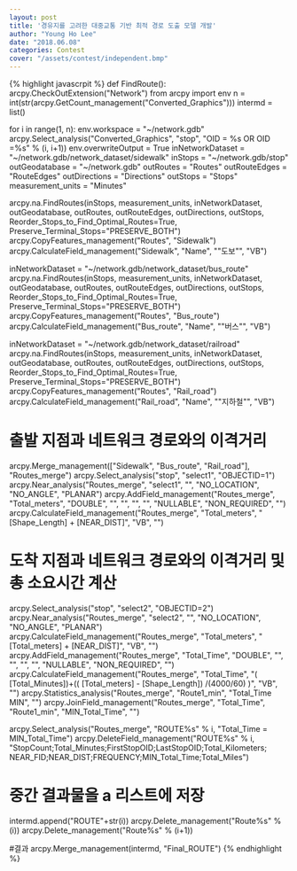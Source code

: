 ```yaml
---
layout: post
title: '경유지를 고려한 대중교통 기반 최적 경로 도출 모델 개발'
author: "Young Ho Lee"
date: "2018.06.08"
categories: Contest
cover: "/assets/contest/independent.bmp"
---
```


{% highlight javascrpit %}
def FindRoute():
  arcpy.CheckOutExtension("Network")
  from arcpy import env
  n = int(str(arcpy.GetCount_management("Converted_Graphics")))
  intermd = list()

  for i in range(1, n):
   env.workspace = "~/network.gdb"
   arcpy.Select_analysis("Converted_Graphics", "stop", "OID = %s OR OID =%s" % (i, i+1))
   env.overwriteOutput = True
   inNetworkDataset = "~/network.gdb/network_dataset/sidewalk"
   inStops = "~/network.gdb/stop"
   outGeodatabase = "~/network.gdb"
   outRoutes = "Routes"
   outRouteEdges = "RouteEdges"
   outDirections = "Directions"
   outStops = "Stops"
   measurement_units = "Minutes"

   arcpy.na.FindRoutes(inStops, measurement_units, inNetworkDataset, outGeodatabase, outRoutes, outRouteEdges,
   outDirections, outStops, Reorder_Stops_to_Find_Optimal_Routes=True, Preserve_Terminal_Stops="PRESERVE_BOTH")
   arcpy.CopyFeatures_management("Routes", "Sidewalk")
   arcpy.CalculateField_management("Sidewalk", "Name", "\"도보\"", "VB")

   inNetworkDataset = "~/network.gdb/network_dataset/bus_route"
   arcpy.na.FindRoutes(inStops, measurement_units, inNetworkDataset, outGeodatabase, outRoutes, outRouteEdges,
   outDirections, outStops, Reorder_Stops_to_Find_Optimal_Routes=True, Preserve_Terminal_Stops="PRESERVE_BOTH")
   arcpy.CopyFeatures_management("Routes", "Bus_route")
   arcpy.CalculateField_management("Bus_route", "Name", "\"버스\"", "VB")

   inNetworkDataset = "~/network.gdb/network_dataset/railroad"
   arcpy.na.FindRoutes(inStops, measurement_units, inNetworkDataset, outGeodatabase, outRoutes, outRouteEdges,
   outDirections, outStops, Reorder_Stops_to_Find_Optimal_Routes=True, Preserve_Terminal_Stops="PRESERVE_BOTH")
   arcpy.CopyFeatures_management("Routes", "Rail_road")
   arcpy.CalculateField_management("Rail_road", "Name", "\"지하철\"", "VB")

   # 출발 지점과 네트워크 경로와의 이격거리
   arcpy.Merge_management(["Sidewalk", "Bus_route", "Rail_road"], "Routes_merge")
   arcpy.Select_analysis("stop", "select1", "OBJECTID=1")
   arcpy.Near_analysis("Routes_merge", "select1", "", "NO_LOCATION", "NO_ANGLE", "PLANAR")
   arcpy.AddField_management("Routes_merge", "Total_meters", "DOUBLE", "", "", "", "", "NULLABLE",
   "NON_REQUIRED", "")
   arcpy.CalculateField_management("Routes_merge", "Total_meters", "[Shape_Length] + [NEAR_DIST]", "VB", "")

   # 도착 지점과 네트워크 경로와의 이격거리 및 총 소요시간 계산
   arcpy.Select_analysis("stop", "select2", "OBJECTID=2")
   arcpy.Near_analysis("Routes_merge", "select2", "", "NO_LOCATION", "NO_ANGLE", "PLANAR")
   arcpy.CalculateField_management("Routes_merge", "Total_meters", "[Total_meters] + [NEAR_DIST]", "VB", "")
   arcpy.AddField_management("Routes_merge", "Total_Time", "DOUBLE", "", "", "", "", "NULLABLE", 
   "NON_REQUIRED", "")
   arcpy.CalculateField_management("Routes_merge", "Total_Time",
   "( [Total_Minutes])+(( [Total_meters] - [Shape_Length]) /(4000/60) )", "VB", "")
   arcpy.Statistics_analysis("Routes_merge", "Route1_min", "Total_Time MIN", "")
   arcpy.JoinField_management("Routes_merge", "Total_Time", "Route1_min", "MIN_Total_Time", "")

   arcpy.Select_analysis("Routes_merge", "ROUTE%s" % i, "Total_Time = MIN_Total_Time")
   arcpy.DeleteField_management("ROUTE%s" % i, "StopCount;Total_Minutes;FirstStopOID;LastStopOID;Total_Kilometers;
   NEAR_FID;NEAR_DIST;FREQUENCY;MIN_Total_Time;Total_Miles")

   # 중간 결과물을 a 리스트에 저장
   intermd.append("ROUTE"+str(i))
   arcpy.Delete_management("Route%s" % (i))
   arcpy.Delete_management("Route%s" % (i+1))

  #결과
  arcpy.Merge_management(intermd, "Final_ROUTE")
{% endhighlight %}